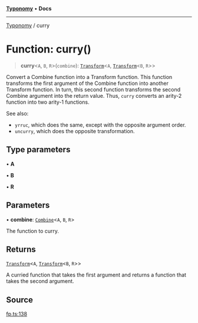 [**Typonomy**](../README.md) • **Docs**

***

[Typonomy](../globals.md) / curry

# Function: curry()

> **curry**\<`A`, `B`, `R`\>(`combine`): [`Transform`](../type-aliases/Transform.md)\<`A`, [`Transform`](../type-aliases/Transform.md)\<`B`, `R`\>\>

Convert a Combine function into a Transform function.
This function transforms the first argument of the Combine function into another Transform function.
In turn, this second function transforms the second Combine argument into the return value.
Thus, `curry` converts an arity-2 function into two arity-1 functions.

See also:
  * `yrruc`, which does the same, except with the opposite argument order.
  * `uncurry`, which does the opposite transformation.

## Type parameters

• **A**

• **B**

• **R**

## Parameters

• **combine**: [`Combine`](../type-aliases/Combine.md)\<`A`, `B`, `R`\>

The function to curry.

## Returns

[`Transform`](../type-aliases/Transform.md)\<`A`, [`Transform`](../type-aliases/Transform.md)\<`B`, `R`\>\>

A curried function that takes the first argument and returns a function that takes the second argument.

## Source

[fp.ts:138](https://github.com/softcraft-development/typonomy/blob/dfbcc96600b9b9b8c6faf47f3caef423e4f1568c/src/fp.ts#L138)
